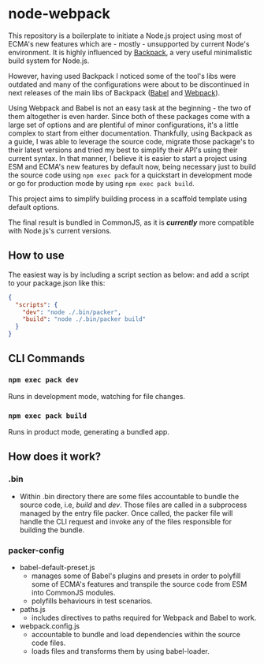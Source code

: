 # node-webpack

This repository is a boilerplate to initiate a Node.js project using most of ECMA's new features which are - mostly - unsupported by current Node's environment. It is highly influenced by [Backpack](https://github.com/jaredpalmer/backpack), a very useful minimalistic build system for Node.js.

However, having used Backpack I noticed some of the tool's libs were outdated and many of the configurations were about to be discontinued in next releases of the main libs of Backpack ([Babel](https://babeljs.io/docs/en/babel-polyfill#usage-in-node--browserify--webpack) and [Webpack](https://webpack.js.org/api/node/)).

Using Webpack and Babel is not an easy task at the beginning - the two of them altogether is even harder. Since both of these packages come with a large set of options and are plentiful of minor configurations, it's a little complex to start from either documentation. Thankfully, using Backpack as a guide, I was able to leverage the source code, migrate those package's to their latest versions and tried my best to simplify their API's using their current syntax. In that manner, I believe it is easier to start a project using ESM and ECMA's new features by default now, being necessary just to build the source code using `npm exec pack` for a quickstart in development mode or go for production mode by using `npm exec pack build`.

This project aims to simplify building process in a scaffold template using default options.

The final result is bundled in CommonJS, as it is **_currently_** more compatible with Node.js's current versions.

## How to use

The easiest way is by including a script section as below:
and add a script to your package.json like this:

```json
{
  "scripts": {
    "dev": "node ./.bin/packer",
    "build": "node ./.bin/packer build"
  }
}
```

## CLI Commands

### `npm exec pack dev`

Runs in development mode, watching for file changes.

### `npm exec pack build`

Runs in product mode, generating a bundled app.

## How does it work?

### .bin

- Within .bin directory there are some files accountable to bundle the source code, i.e, _build_ and _dev_. Those files are called in a subprocess managed by the entry file packer. Once called, the packer file will handle the CLI request and invoke any of the files responsible for building the bundle.

### packer-config

- babel-default-preset.js
  - manages some of Babel's plugins and presets in order to polyfill some of ECMA's features and transpile the source code from ESM into CommonJS modules.
  - polyfills behaviours in test scenarios.
- paths.js
  - includes directives to paths required for Webpack and Babel to work.
- webpack.config.js
  - accountable to bundle and load dependencies within the source code files.
  - loads files and transforms them by using babel-loader.
